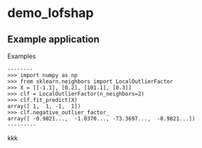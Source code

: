 # demo_lofshap

## Example application
Examples

    --------
    >>> import numpy as np
    >>> from sklearn.neighbors import LocalOutlierFactor
    >>> X = [[-1.1], [0.2], [101.1], [0.3]]
    >>> clf = LocalOutlierFactor(n_neighbors=2)
    >>> clf.fit_predict(X)
    array([ 1,  1, -1,  1])
    >>> clf.negative_outlier_factor_
    array([ -0.9821...,  -1.0370..., -73.3697...,  -0.9821...])
    ---------
kkk